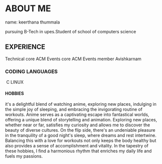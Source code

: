# ABOUT ME
name: keerthana thummala

pursuing B-Tech in upes.Student of school of computers science

## EXPERIENCE

Technical core ACM
Events core ACM
Events member Avishkarnam

### CODING LANGUAGES
​
C
LINUX

#### HOBBIES
it's a delightful blend of watching anime, exploring new places, indulging in the simple joy of sleeping, and embracing the invigorating routine of workouts. Anime serves as a captivating escape into fantastical worlds, offering a unique blend of storytelling and animation. Exploring new places, whether near or far, satisfies my curiosity and allows me to discover the beauty of diverse cultures. On the flip side, there's an undeniable pleasure in the tranquility of a good night's sleep, where dreams and rest intertwine. Balancing this with a love for workouts not only keeps the body healthy but also provides a sense of accomplishment and vitality. In the tapestry of these hobbies, I find a harmonious rhythm that enriches my daily life and fuels my passions.
